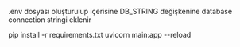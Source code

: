 .env dosyası oluşturulup içerisine DB_STRING değişkenine database connection stringi eklenir

pip install -r requirements.txt
uvicorn main:app --reload